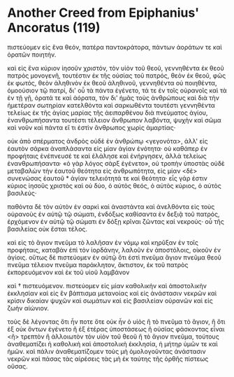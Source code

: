 # Another Creed from Epiphanius' Ancoratus (119)

πιστεύομεν εἰς ἕνα θεόν,
πατέρα παντοκράτορα,
πάντων ἀοράτων τε καὶ ὁρατῶν ποιητήν.

καὶ εἰς ἕνα κύριον ἰησοῦν χριστόν, 
τὸν υἱὸν τοῦ θεοῦ,
γεννηθέντα ἐκ θεοῦ πατρὸς μονογενῆ,
τουτέστιν ἐκ τῆς οὐσίας τοῦ πατρός,
θεὸν ἐκ θεοῦ,
φῶς ἐκ φωτός,
θεὸν ἀληθινὸν ἐκ θεοῦ ἀληθινοῦ,
γεννηθέντα οὐ ποιηθέντα,
ὁμοούσιον τῷ πατρί,
δι' οὗ τὰ πάντα ἐγένετο,
τά τε ἐν τοῖς οὐρανοῖς καὶ τὰ ἐν τῇ γῇ,
ὁρατά τε καὶ ἀόρατα,
τὸν δι' ἡμᾶς τοὺς ἀνθρώπους καὶ 
διὰ τὴν ἡμετέραν σωτηρίαν κατελθόντα καὶ σαρκωθέντα τουτέστι 
γεννηθέντα τελείως ἐκ τῆς ἁγίας μαρίας τῆς ἀειπαρθένου διὰ πνεύματος ἁγίου, ἐνανθρωπήσαντα τουτέστι τέλειον ἄνθρωπον λαβόντα, 
ψυχὴν καὶ σῶμα καὶ νοῦν καὶ πάντα εἴ τι ἐστὶν ἄνθρωπος χωρὶς 
ἁμαρτίας·

οὐκ ἀπὸ σπέρματος ἀνδρὸς οὐδὲ ἐν ἀνθρώπῳ &lt;γεγονότα&gt;, 
ἀλλ' εἰς ἑαυτὸν σάρκα ἀναπλάσαντα εἰς μίαν ἁγίαν ἑνότητα· οὐ 
καθάπερ ἐν προφήταις ἐνέπνευσέ τε καὶ ἐλάλησε καὶ ἐνήργησεν, ἀλλὰ 
τελείως ἐνανθρωπήσαντα· «ὁ γὰρ λόγος σὰρξ ἐγένετο», οὐ τροπὴν 
ὑποστὰς οὐδὲ μεταβαλὼν τὴν ἑαυτοῦ θεότητα εἰς ἀνθρωπότητα, εἰς 
μίαν <δὲ> συνενώσας ἑαυτοῦ * ἁγίαν τελειότητά τε καὶ θεότητα· εἷς 
γάρ ἐστιν κύριος ἰησοῦς χριστὸς καὶ οὐ δύο, ὁ αὐτὸς θεός, 
ὁ αὐτὸς κύριος, ὁ αὐτὸς βασιλεύς· 

παθόντα δὲ τὸν αὐτὸν ἐν σαρκὶ 
καὶ ἀναστάντα καὶ ἀνελθόντα εἰς τοὺς οὐρανοὺς ἐν αὐτῷ τῷ σώματι, 
ἐνδόξως καθίσαντα ἐν δεξιᾷ τοῦ πατρός, ἐρχόμενον ἐν αὐτῷ τῷ 
σώματι ἐν δόξῃ κρῖναι ζῶντας καὶ νεκρούς· οὗ τῆς βασιλείας οὐκ 
ἔσται τέλος.

καὶ εἰς τὸ ἅγιον πνεῦμα τὸ λαλῆσαν ἐν νόμῳ καὶ κηρῦξαν ἐν τοῖς προφήταις, καταβὰν ἐπὶ τὸν ἰορδάνην, λαλοῦν ἐν 
ἀποστόλοις, οἰκοῦν ἐν ἁγίοις.
οὕτως δὲ πιστεύομεν ἐν αὐτῷ ὅτι 
ἐστὶ πνεῦμα ἅγιον πνεῦμα θεοῦ πνεῦμα τέλειον πνεῦμα παράκλητον, 
ἄκτιστον, ἐκ τοῦ πατρὸς ἐκπορευόμενον καὶ ἐκ τοῦ υἱοῦ λαμβάνον

καὶ † πιστευόμενον. πιστεύομεν εἰς μίαν καθολικὴν καὶ ἀποστολικὴν
 ἐκκλησίαν καὶ εἰς ἓν βάπτισμα μετανοίας καὶ εἰς ἀνάστασιν 
νεκρῶν καὶ κρίσιν δικαίαν ψυχῶν καὶ σωμάτων καὶ εἰς βασιλείαν 
οὐρανῶν καὶ εἰς ζωὴν αἰώνιον.

τοὺς δὲ λέγοντας ὅτι ἦν ποτε 
ὅτε οὐκ ἦν ὁ υἱὸς ἢ τὸ πνεῦμα τὸ ἅγιον, ἢ ὅτι ἐξ οὐκ ὄντων ἐγένετο
 ἢ ἐξ ἑτέρας ὑποστάσεως ἢ οὐσίας φάσκοντας εἶναι &lt;ἢ&gt; τρεπτὸν 
ἢ ἀλλοιωτὸν τὸν υἱὸν τοῦ θεοῦ ἢ τὸ ἅγιον πνεῦμα, τούτους ἀναθεματίζει
 ἡ καθολικὴ καὶ ἀποστολικὴ ἐκκλησία, ἡ μήτηρ ὑμῶν τε 
καὶ ἡμῶν. καὶ πάλιν ἀναθεματίζομεν τοὺς μὴ ὁμολογοῦντας ἀνάστασιν
 νεκρῶν καὶ πάσας τὰς αἱρέσεις τὰς μὴ ἐκ ταύτης τῆς ὀρθῆς 
πίστεως οὔσας.

